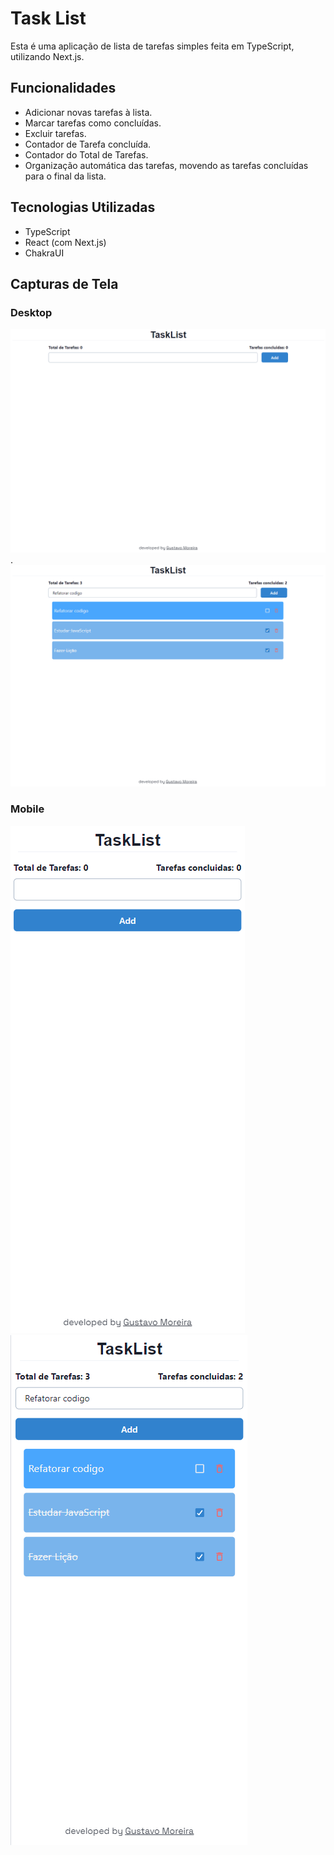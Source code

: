 # Task List

Esta é uma aplicação de lista de tarefas simples feita em TypeScript, utilizando Next.js.

## Funcionalidades

- Adicionar novas tarefas à lista.
- Marcar tarefas como concluídas.
- Excluir tarefas.
- Contador de Tarefa concluída.
- Contador do Total de Tarefas.
- Organização automática das tarefas, movendo as tarefas concluídas para o final da lista.

 ## Tecnologias Utilizadas
- TypeScript
- React (com Next.js)
- ChakraUI
## Capturas de Tela 

### Desktop
![Desktop](/public/telaDesktopUm.png).
![Desktop](/public/telaDesktopDois.png)
### Mobile
![Mobile](/public/telaMobileUm.png)
![Mobile](/public/telaMobileDois.png)
